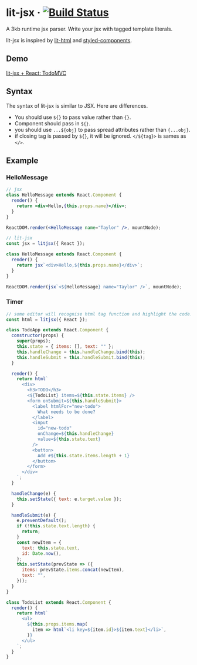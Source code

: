 # lit-jsx &middot; [![Build Status](https://travis-ci.org/magic-akari/lit-jsx.svg?branch=master)](https://travis-ci.org/magic-akari/lit-jsx)

A 3kb runtime jsx parser.
Write your jsx with tagged template literals.

lit-jsx is inspired by [lit-html](https://github.com/Polymer/lit-html) and [styled-components](https://github.com/styled-components/styled-components).

## Demo

[lit-jsx + React: TodoMVC](https://magic-akari.github.io/lit-jsx/todomvc/)

## Syntax

The syntax of lit-jsx is similar to JSX. Here are differences.

* You should use `${}` to pass value rather than `{}`.
* Component should pass in `${}`.
* you should use `...${obj}` to pass spread attributes rather than `{...obj}`.
* if closing tag is passed by `${}`, it will be ignored. `</${tag}>` is sames as `</>`.

## Example

### HelloMessage

```jsx
// jsx
class HelloMessage extends React.Component {
  render() {
    return <div>Hello,{this.props.name}</div>;
  }
}

ReactDOM.render(<HelloMessage name="Taylor" />, mountNode);
```

```js
// lit-jsx
const jsx = litjsx({ React });

class HelloMessage extends React.Component {
  render() {
    return jsx`<div>Hello,${this.props.name}</div>`;
  }
}

ReactDOM.render(jsx`<${HelloMessage} name="Taylor" />`, mountNode);
```

### Timer

```js
// some editor will recognise html tag function and highlight the code.
const html = litjsx({ React });

class TodoApp extends React.Component {
  constructor(props) {
    super(props);
    this.state = { items: [], text: "" };
    this.handleChange = this.handleChange.bind(this);
    this.handleSubmit = this.handleSubmit.bind(this);
  }

  render() {
    return html`
      <div>
        <h3>TODO</h3>
        <${TodoList} items=${this.state.items} />
        <form onSubmit=${this.handleSubmit}>
          <label htmlFor="new-todo">
            What needs to be done?
          </label>
          <input
            id="new-todo"
            onChange=${this.handleChange}
            value=${this.state.text}
          />
          <button>
            Add #${this.state.items.length + 1}
          </button>
        </form>
      </div>
    `;
  }

  handleChange(e) {
    this.setState({ text: e.target.value });
  }

  handleSubmit(e) {
    e.preventDefault();
    if (!this.state.text.length) {
      return;
    }
    const newItem = {
      text: this.state.text,
      id: Date.now(),
    };
    this.setState(prevState => ({
      items: prevState.items.concat(newItem),
      text: "",
    }));
  }
}

class TodoList extends React.Component {
  render() {
    return html`
      <ul>
        ${this.props.items.map(
          item => html`<li key=${item.id}>${item.text}</li>`,
        )}
      </ul>
    `;
  }
}
```
